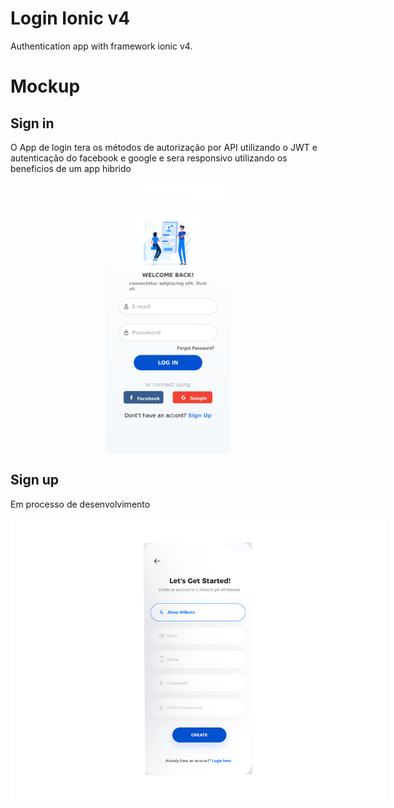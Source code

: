 # Login Ionic v4

Authentication app with framework ionic  v4.

# Mockup

## Sign in

O App de login tera os métodos de autorização por API utilizando o JWT e autenticação do facebook e google e sera responsivo utilizando os beneficios de um app hibrido


 <img style='width: 200px; display:block;margin:0 auto' src="mockup/feito.png"></img>

## Sign up
Em processo de desenvolvimento

 <img style='max-width: 600px;' src="mockup/sign-up.png"></img>